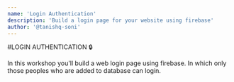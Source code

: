 ```yaml
---
name: 'Login Authentication'
description: 'Build a login page for your website using firebase'
author: '@tanishq-soni'
---
```


#LOGIN AUTHENTICATION 🔒

In this workshop you'll build a web login page using firebase. In which only those peoples who are added to database can login.
